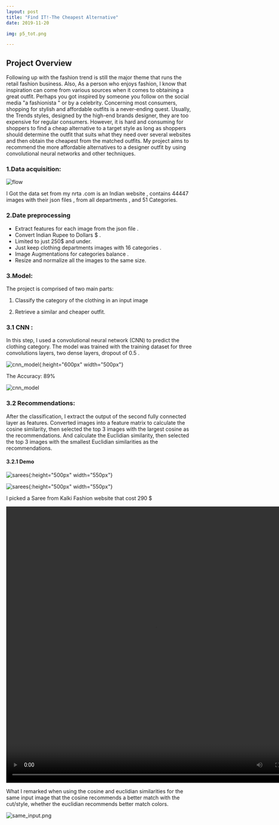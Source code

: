 ```yaml
---
layout: post
title: "Find IT!-The Cheapest Alternative"
date: 2019-11-20

img: p5_tot.png 

---
```




## Project Overview 

Following up with the fashion trend is still the major theme that runs the retail fashion business. Also, As a person who enjoys fashion, I know that inspiration can come from various sources when it comes to obtaining a great outfit. Perhaps you got inspired by someone you follow on the social media "a fashionista " or by a celebrity.  Concerning most consumers, shopping for stylish and affordable outfits is a never-ending quest. Usually, the Trends styles, designed by the high-end brands designer, they are too expensive for regular consumers. 
However, it is hard and consuming for shoppers to find a cheap alternative to a target style as long as shoppers should determine the outfit that suits what they need over several websites and then obtain the cheapest from the matched outfits. 
My project aims to recommend the more affordable alternatives to a designer outfit by using convolutional neural networks and other techniques.



### 1.Data acquisition:

![flow]({{site.url}}/assets/img/Myntra-online-shopping.jpg)

I Got the data set from my nrta .com is an Indian website  , contains 44447 images with their json files , from all departments , and 51  Categories.


### 2.Date preprocessing 

+ Extract features for each image from the json file .
+ Convert Indian Rupee to Dollars $  .
+ Limited to just 250$ and under.
+ Just keep clothing departments images with 16 categories .
+ Image Augmentations  for categories balance .
+ Resize and normalize all the images to the same size.





### 3.Model:
The project is comprised of two main parts:

1. Classify the category of the clothing in an input image

2. Retrieve a similar and cheaper outfit.


### 3.1 CNN :  
In this step, I used a convolutional neural network (CNN) to predict the clothing category.
The model was trained with the training dataset for three convolutions layers, two dense layers, dropout of 0.5 .

![cnn_model]({{site.url}}/assets/img/cnn_model.png){:height="600px" width="500px"}

The Accuracy: 89%

![cnn_model]({{site.url}}/assets/img/p5_trainacc.png)

### 3.2 Recommendations:
After the classification, I extract the output of the second fully connected layer as features.
Converted images into a feature matrix to calculate the cosine similarity, then selected the top 3 images with the largest cosine as the recommendations. And calculate the  Euclidian similarity, then selected the top 3 images with the smallest Euclidian similarities as the recommendations.

#### 3.2.1 Demo


![sarees]({{site.url}}/assets/img/sarees.png){:height="500px" width="550px"}


![sarees]({{site.url}}/assets/img/sarees_price.png){:height="500px" width="550px"}


I picked a Saree from Kalki Fashion website that cost 290 $

<video width="800" height="740" controls>
  <source src="/assets/img/sareedemo.mov" type="video/mp4">
</video>




What I remarked when using the cosine and euclidian similarities for the same input image that the cosine recommends a better match with the cut/style, whether the euclidian recommends better match colors.

![same_input.png]({{site.url}}/assets/img/same_input.png)





